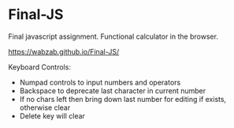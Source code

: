 # Final-JS
Final javascript assignment. Functional calculator in the browser.

https://wabzab.github.io/Final-JS/


Keyboard Controls:
  - Numpad controls to input numbers and operators
  - Backspace to deprecate last character in current number
  - If no chars left then bring down last number for editing if exists, otherwise clear
  - Delete key will clear
